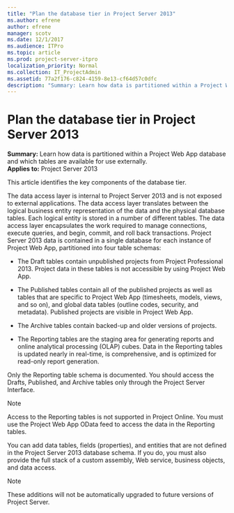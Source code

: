 ```yaml
---
title: "Plan the database tier in Project Server 2013"
ms.author: efrene
author: efrene
manager: scotv
ms.date: 12/1/2017
ms.audience: ITPro
ms.topic: article
ms.prod: project-server-itpro
localization_priority: Normal
ms.collection: IT_ProjectAdmin
ms.assetid: 77a2f176-c824-4159-8e13-cf64d57c0dfc
description: "Summary: Learn how data is partitioned within a Project Web App database and which tables are available for use externally."
---
```


# Plan the database tier in Project Server 2013
 
 **Summary:** Learn how data is partitioned within a Project Web App database and which tables are available for use externally.<br/>
**Applies to:** Project Server 2013
  
This article identifies the key components of the database tier.
  
The data access layer is internal to Project Server 2013 and is not exposed to external applications. The data access layer translates between the logical business entity representation of the data and the physical database tables. Each logical entity is stored in a number of different tables. The data access layer encapsulates the work required to manage connections, execute queries, and begin, commit, and roll back transactions. Project Server 2013 data is contained in a single database for each instance of Project Web App, partitioned into four table schemas:
  
- The Draft tables contain unpublished projects from Project Professional 2013. Project data in these tables is not accessible by using Project Web App.
    
- The Published tables contain all of the published projects as well as tables that are specific to Project Web App (timesheets, models, views, and so on), and global data tables (outline codes, security, and metadata). Published projects are visible in Project Web App. 
    
- The Archive tables contain backed-up and older versions of projects.
    
- The Reporting tables are the staging area for generating reports and online analytical processing (OLAP) cubes. Data in the Reporting tables is updated nearly in real-time, is comprehensive, and is optimized for read-only report generation.
    
Only the Reporting table schema is documented. You should access the Drafts, Published, and Archive tables only through the Project Server Interface.
  
> [!NOTE]
> Access to the Reporting tables is not supported in Project Online. You must use the Project Web App OData feed to access the data in the Reporting tables. 
  
You can add data tables, fields (properties), and entities that are not defined in the Project Server 2013 database schema. If you do, you must also provide the full stack of a custom assembly, Web service, business objects, and data access.
  
> [!NOTE]
> These additions will not be automatically upgraded to future versions of Project Server. 
  

